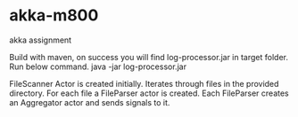 # akka-m800
akka assignment

Build with maven, on success you will find log-processor.jar in target folder. Run below command.
java -jar log-processor.jar <directory-path-with-files>


FileScanner Actor is created initially. Iterates through files in the provided directory. For each file a FileParser actor is created. Each FileParser creates an Aggregator actor and sends signals to it. 
